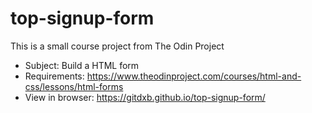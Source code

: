 # top-signup-form
This is a small course project from The Odin Project

* Subject: Build a HTML form
* Requirements: https://www.theodinproject.com/courses/html-and-css/lessons/html-forms
* View in browser: https://gitdxb.github.io/top-signup-form/
